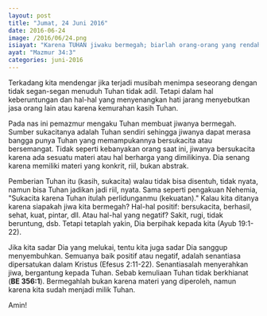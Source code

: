 ```yaml
---
layout: post
title: "Jumat, 24 Juni 2016"
date: 2016-06-24
image: /2016/06/24.png
isiayat: "Karena TUHAN jiwaku bermegah; biarlah orang-orang yang rendah hati mendengarnya dan bersukacita."
ayat: "Mazmur 34:3"
categories: juni-2016
---
```


Terkadang kita mendengar jika terjadi musibah menimpa seseorang dengan tidak segan-segan menuduh Tuhan tidak adil. Tetapi dalam hal keberuntungan dan hal-hal yang menyenangkan hati jarang menyebutkan jasa orang lain atau karena kemurahan kasih Tuhan.

Pada nas ini pemazmur mengaku Tuhan membuat jiwanya bermegah. Sumber sukacitanya adalah Tuhan sendiri sehingga jiwanya dapat merasa bangga punya Tuhan yang memampukannya bersukacita atau bersemangat. Tidak seperti kebanyakan orang saat ini, jiwanya bersukacita karena ada sesuatu materi atau hal berharga yang dimilikinya. Dia senang karena memiliki materi yang konkrit, riil, bukan abstrak.

Pemberian Tuhan itu (kasih, sukacita) walau tidak bisa disentuh, tidak nyata, namun bisa Tuhan jadikan jadi riil, nyata. Sama seperti pengakuan Nehemia, "Sukacita karena Tuhan itulah perlidunganmu (kekuatan)." Kalau kita ditanya karena siapakah jiwa kita bermegah? Hal-hal positif: bersukacita, berhasil, sehat, kuat, pintar, dll. Atau hal-hal yang negatif? Sakit, rugi, tidak beruntung, dsb. Tetapi tetaplah yakin, Dia berpihak kepada kita (Ayub 19:1-22).

Jika kita sadar Dia yang melukai, tentu kita juga sadar Dia sanggup menyembuhkan. Semuanya baik positif atau negatif, adalah senantiasa dipersatukan dalam Kristus (Efesus 2:11-22). Senantiasalah menyerahkan jiwa, bergantung kepada Tuhan. Sebab kemuliaan Tuhan tidak berkhianat (**BE 356:1**). Bermegahlah bukan karena materi yang diperoleh, namun karena kita sudah menjadi milik Tuhan.

Amin!